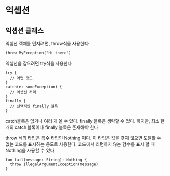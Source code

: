 # 익셉션
## 익셉션 클래스
익셉션 객체를 던지려면, throw식을 사용한다
```
throw MyException("Hi there")
```
익셉션을 잡으려면 try식을 사용한다
```
try {
  // 어떤 코드
}
catch(e: someException) {
  // 익셉션 처리
}
finally {
  // 선택적인 finally 블록
}
```
catch블록은 없거나 여러 개 올 수 있다. finally	블록은 생략할 수 있다. 하지만, 최소 한 개의 catch	블록이나 finally	블록은 존재해야 한다

throw	식의 타입은 특수 타입인 Nothing	이다. 이 타입은 값을 갖지 않으면 도달할 수 없는 코드를 표시하는 용도로 사용한다. 코드에서 리턴하지 않는 함수를 표시 할 때 Nothing을 사용할 수 있다
```
fun fail(message: String): Nothing {
  throw IllegalArgumentException(message)
}
```
